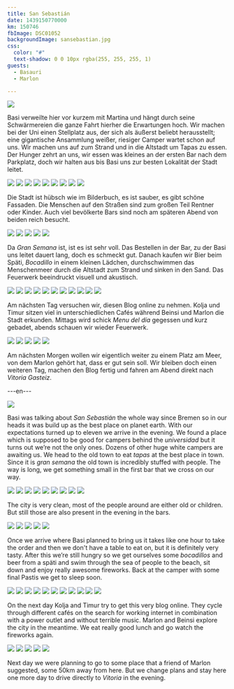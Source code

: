 ```yaml
---
title: San Sebastián
date: 1439150770000
km: 150746
fbImage: DSC01052
backgroundImage: sansebastian.jpg
css:
  color: "#"
  text-shadow: 0 0 10px rgba(255, 255, 255, 1)
guests:
  - Basauri
  - Marlon

---
```


![](DSC01070)

Basi verweilte hier vor kurzem mit Martina und hängt durch seine Schwärmereien die ganze Fahrt hierher die Erwartungen hoch. Wir machen bei der Uni einen Stellplatz aus, der sich als äußerst beliebt herausstellt; eine gigantische Ansammlung weißer, riesiger Camper wartet schon auf uns. Wir machen uns auf zum Strand und in die Altstadt um Tapas zu essen. Der Hunger zehrt an uns, wir essen was kleines an der ersten Bar nach dem Parkplatz, doch wir halten aus bis Basi uns zur besten Lokalität der Stadt leitet.

![](DSC01052)
![](DSC01053)
![](DSC01082)
![](DSC01057)
![](DSC01060)
![](DSC01066)
![](DSC01072)
![](DSC01074)
![](IMG_9301)

Die Stadt ist hübsch wie im Bilderbuch, es ist sauber, es gibt schöne Fassaden. Die Menschen auf den Straßen sind zum großen Teil Rentner oder Kinder. Auch viel bevölkerte Bars sind noch am späteren Abend von beiden reich besucht.

![](IMG_9299)
![](DSC01077)
![](IMG_9305)
![](IMG_9467)
![](IMG_9323)

Da *Gran Semana* ist, ist es ist sehr voll. Das Bestellen in der Bar, zu der Basi uns leitet dauert lang, doch es schmeckt gut. Danach kaufen wir Bier beim Späti, *Bocadillo* in einem kleinen Lädchen, durchschwimmen das Menschenmeer durch die Altstadt zum Strand und sinken in den Sand. Das Feuerwerk beeindruckt visuell und akustisch.

![](DSC01130)
![](IMG_9330)
![](DSC01100)
![](IMG_9363)
![](IMG_9395)
![](IMG_9397)
![](IMG_9398)
![](IMG_9400)
![](IMG_9404)
![](IMG_9433)
![](IMG_9435)

Am nächsten Tag versuchen wir, diesen Blog online zu nehmen. Kolja und Timur sitzen viel in unterschiedlichen Cafés während Beinsi und Marlon die Stadt erkunden. Mittags wird schick *Menu del día* gegessen und kurz gebadet, abends schauen wir wieder Feuerwerk.

![](DSC01158)
![](DSC01160)
![](IMG_9450)
![](IMG_9452)
![](DSC01163)

Am nächsten Morgen wollen wir eigentlich weiter zu einem Platz am Meer, von dem Marlon gehört hat, dass er gut sein soll. Wir bleiben doch einen weiteren Tag, machen den Blog fertig und fahren am Abend direkt nach *Vitoria Gasteiz*.

---en---

![](DSC01070)

Basi was talking about *San Sebastián* the whole way since Bremen so in our heads it was build up as the best place on planet earth. With our expectations turned up to eleven we arrive in the evening. We found a place which is supposed to be good for campers behind the *universidad* but it turns out we’re not the only ones. Dozens of other huge white campers are awaiting us. We head to the old town to eat *tapas* at the best place in town. Since it is *gran semana* the old town is incredibly stuffed with people. The way is long, we get something small in the first bar that we cross on our way.

![](DSC01052)
![](DSC01053)
![](DSC01082)
![](DSC01057)
![](DSC01060)
![](DSC01066)
![](DSC01072)
![](DSC01074)
![](IMG_9301)

The city is very clean, most of the people around are either old or children. But still those are also present in the evening in the bars.

![](IMG_9299)
![](DSC01077)
![](IMG_9305)
![](IMG_9467)
![](IMG_9323)

Once we arrive where Basi planned to bring us it takes like one hour to take the order and then we don't have a table to eat on, but it is definitely very tasty. After this we’re still hungry so we get ourselves some *bocadillos* and beer from a späti and swim through the sea of people to the beach, sit down and enjoy really awesome fireworks. Back at the camper with some final Pastis we get to sleep soon.

![](DSC01130)
![](IMG_9330)
![](DSC01100)
![](IMG_9363)
![](IMG_9395)
![](IMG_9397)
![](IMG_9398)
![](IMG_9400)
![](IMG_9404)
![](IMG_9433)
![](IMG_9435)

On the next day Kolja and Timur try to get this very blog online. They cycle through different cafés on the search for working internet in combination with a power outlet and without terrible music. Marlon and Beinsi explore the city in the meantime. We eat really good lunch and go watch the fireworks again.

![](DSC01158)
![](DSC01160)
![](IMG_9450)
![](IMG_9452)
![](DSC01163)

Next day we were planning to go to some place that a friend of Marlon suggested, some 50km away from here. But we change plans and stay here one more day to drive directly to *Vitoria* in the evening.
